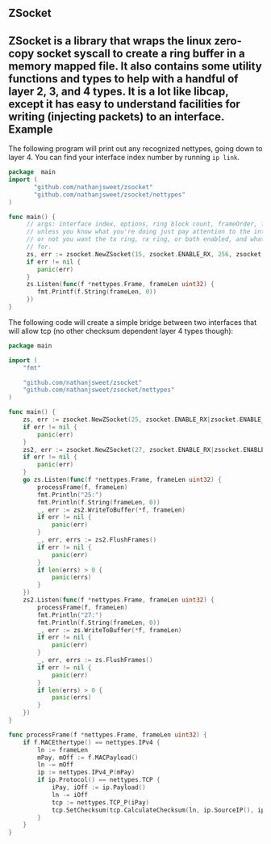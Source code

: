 ZSocket
-------
ZSocket is a library that wraps the linux zero-copy socket syscall to create a ring buffer in a memory mapped file.
It also contains some utility functions and types to help with a handful of layer 2, 3, and 4 types.
It is a lot like libcap, except it has easy to understand facilities for writing (injecting packets) to an interface.
Example
-------
The following program will print out any recognized nettypes, going down to layer 4.
You can find your interface index number by running `ip link`.
```go
package  main
import (
       "github.com/nathanjsweet/zsocket"
       "github.com/nathanjsweet/zsocket/nettypes"
)

func main() {
     // args: interface index, options, ring block count, frameOrder, framesInBlock packet types
     // unless you know what you're doing just pay attention to the interface index, whether
     // or not you want the tx ring, rx ring, or both enabled, and what nettype you are listening
     // for.
     zs, err := zsocket.NewZSocket(15, zsocket.ENABLE_RX, 256, zsocket.MAX_ORDER, 4, nettypes.All)
     if err != nil {
        panic(err)
     }
     zs.Listen(func(f *nettypes.Frame, frameLen uint32) {
        fmt.Printf(f.String(frameLen, 0))
     })
}
```

The following code will create a simple bridge between two interfaces that will allow tcp (no other checksum dependent layer 4 types though):
```go
package main

import (
	"fmt"

	"github.com/nathanjsweet/zsocket"
	"github.com/nathanjsweet/zsocket/nettypes"
)

func main() {
	zs, err := zsocket.NewZSocket(25, zsocket.ENABLE_RX|zsocket.ENABLE_TX, 256, zsocket.MAX_ORDER, 4, nettypes.All)
	if err != nil {
		panic(err)
	}
	zs2, err := zsocket.NewZSocket(27, zsocket.ENABLE_RX|zsocket.ENABLE_TX, 256, zsocket.MAX_ORDER, 4, nettypes.All)
	if err != nil {
		panic(err)
	}
	go zs.Listen(func(f *nettypes.Frame, frameLen uint32) {
		processFrame(f, frameLen)
		fmt.Println("25:")
		fmt.Println(f.String(frameLen, 0))
		_, err := zs2.WriteToBuffer(*f, frameLen)
		if err != nil {
			panic(err)
		}
		_, err, errs := zs2.FlushFrames()
		if err != nil {
			panic(err)
		}
		if len(errs) > 0 {
			panic(errs)
		}
	})
	zs2.Listen(func(f *nettypes.Frame, frameLen uint32) {
		processFrame(f, frameLen)
		fmt.Println("27:")
		fmt.Println(f.String(frameLen, 0))
		_, err := zs.WriteToBuffer(*f, frameLen)
		if err != nil {
			panic(err)
		}
		_, err, errs := zs.FlushFrames()
		if err != nil {
			panic(err)
		}
		if len(errs) > 0 {
			panic(errs)
		}
	})
}

func processFrame(f *nettypes.Frame, frameLen uint32) {
	if f.MACEthertype() == nettypes.IPv4 {
		ln := frameLen
		mPay, mOff := f.MACPayload()
		ln -= mOff
		ip := nettypes.IPv4_P(mPay)
		if ip.Protocol() == nettypes.TCP {
			iPay, iOff := ip.Payload()
			ln -= iOff
			tcp := nettypes.TCP_P(iPay)
			tcp.SetChecksum(tcp.CalculateChecksum(ln, ip.SourceIP(), ip.DestinationIP()))
		}
	}
}
```
